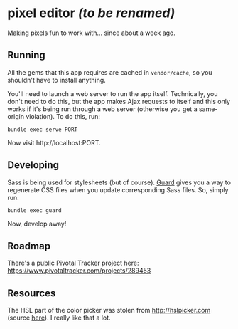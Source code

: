 # pixel editor *(to be renamed)*

Making pixels fun to work with... since about a week ago.

## Running

All the gems that this app requires are cached in `vendor/cache`, so you shouldn't have to install anything.

You'll need to launch a web server to run the app itself. Technically, you don't need to do this, but the app makes Ajax requests to itself and this only works if it's being run through a web server (otherwise you get a same-origin violation). To do this, run:

    bundle exec serve PORT

Now visit http://localhost:PORT.

## Developing

Sass is being used for stylesheets (but of course). [Guard](http://github.com/guard/guard) gives you a way to regenerate CSS files when you update corresponding Sass files. So, simply run:

    bundle exec guard

Now, develop away!

## Roadmap

There's a public Pivotal Tracker project here: <https://www.pivotaltracker.com/projects/289453>

## Resources

The HSL part of the color picker was stolen from http://hslpicker.com (source [here](https://github.com/imathis/hsl-color-picker/)). I really like that a lot.